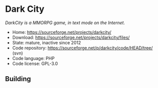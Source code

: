 # Dark City

_DarkCity is a MMORPG game, in text mode on the Internet._

- Home: https://sourceforge.net/projects/darkcity/
- Download: https://sourceforge.net/projects/darkcity/files/
- State: mature, inactive since 2012
- Code repository: https://sourceforge.net/p/darkcity/code/HEAD/tree/ (svn)
- Code language: PHP
- Code license: GPL-3.0

## Building

